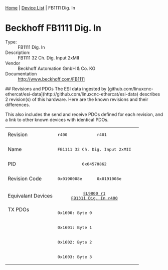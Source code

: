 <div class="nav"><a href="/esi-data">Home</a> | <a href="/esi-data/devices">Device List</a> | FB1111 Dig. In</div>

#  Beckhoff FB1111 Dig. In

<dl>
  <dt>Type:</dt><dd>FB1111 Dig. In</dd>
  <dt>Description:</dt><dd>FB1111 32 Ch. Dig. Input 2xMII</dd>
  <dt>Vendor</dt><dd>Beckhoff Automation GmbH & Co. KG</dd>
  <dt>Documentation</dt><dd><a href="http://www.beckhoff.com/FB1111">http://www.beckhoff.com/FB1111</a></dd>
</dl>
## Revisions and PDOs
The ESI data ingested by [github.com/linuxcnc-ethercat/esi-data](http://github.com/linuxcnc-ethercat/esi-data) describes 2 revision(s) of this hardware.  Here are the known revisions and their differences.

This also includes the send and receive PDOs defined for each revision, and a link to other known devices with identical PDOs.

<table>
<tr >
<td class="first">Revision</td>
<td ><pre>r400</pre></td>
<td ><pre>r401</pre></td>
</tr>
<tr >
<td class="first">Name</td>
<td  colspan=2 align="center"><pre>FB1111 32 Ch. Dig. Input 2xMII</pre></td>
</tr>
<tr >
<td class="first">PID</td>
<td  colspan=2 align="center"><pre>0x04570862</pre></td>
</tr>
<tr >
<td class="first">Revision Code</td>
<td ><pre>0x0190008e</pre></td>
<td ><pre>0x0191008e</pre></td>
</tr>
<tr >
<td class="first">Equivalant Devices</td>
<td  colspan=2 align="center"><pre><a href="EL9800">EL9800 r1</a><br/><a href="FB1311+Dig.+In">FB1311 Dig. In r400</a></pre></td>
</tr>
<tr class="txpdo pdosection">
<td class="first" rowspan=4 valign=top>TX PDOs</td>
<td colspan=2 align="left"><pre>0x1600: Byte 0</pre></td>
<td></td>
</tr>
<tr class="txpdo pdosection">
<td  colspan=2 align="left"><pre>0x1601: Byte 1</pre></td>
</tr>
<tr class="txpdo pdosection">
<td  colspan=2 align="left"><pre>0x1602: Byte 2</pre></td>
</tr>
<tr class="txpdo pdosection">
<td  colspan=2 align="left"><pre>0x1603: Byte 3</pre></td>
</tr>
</table>
